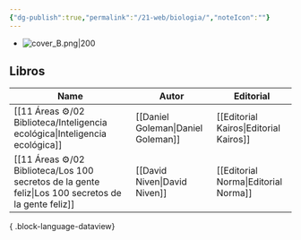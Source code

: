 ```yaml
---
{"dg-publish":true,"permalink":"/21-web/biologia/","noteIcon":""}
---
```


- ![cover_B.png|200](/img/user/11%20%C3%81reas%20%E2%9A%99/02%20Biblioteca/%F0%9F%92%BE%20Adjuntos/cover_B.png)
## Libros
| Name                                                                                                   | Autor                              | Editorial                              |
| ------------------------------------------------------------------------------------------------------ | ---------------------------------- | -------------------------------------- |
| [[11 Áreas ⚙/02 Biblioteca/Inteligencia ecológica\|Inteligencia ecológica]]                         | [[Daniel Goleman\|Daniel Goleman]] | [[Editorial Kairos\|Editorial Kairos]] |
| [[11 Áreas ⚙/02 Biblioteca/Los 100 secretos de la gente feliz\|Los 100 secretos de la gente feliz]] | [[David Niven\|David Niven]]       | [[Editorial Norma\|Editorial Norma]]   |

{ .block-language-dataview}